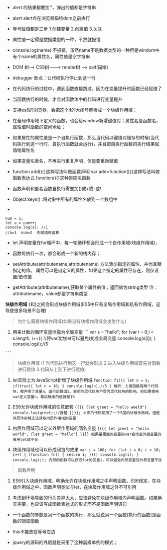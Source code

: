 + alert 的结果都要加''，弹出的值都是字符串
  
+ alert alert会在浏览器描绘dom之前执行
  
+ 等号赋值都是三步 1.创建变量 2.创建值 3.关联
  
+ 属性值一定得是数据类型的一种，不然就报错
  
+ console.log(name) 不报错，虽然name不是数据类型的一种但是windom中有个name的属性名，属性值是空字符串
  
+ DOM 树--> CSS树---> render树 --> pait(描绘)
  
+ debugger 断点：让代码执行停止到这一行
  
+ 在代码执行的过程中，遇到函数直接跳过，因为在变量提升时函数已经赋值了
  
+ 当函数执行的时候，才会对函数体中的代码进行变量提升
  
+ 支持es6的浏览器，会把这个if的大阔号解析成一个块级作用域；
  
+ 在全局作用域下定义的函数，也会给window新增键值对；属性名是函数名，属性值时函数的空间地址；
  
+ 如果属性的属性值是一个自执行函数，那么当代码以键值对储存的时候(当代码执行到这一行时，自执行函数就会运行)，并且把自执行函数的执行结果赋值给属性名
  
+ 如果变量名重名，不再进行重复声明，但是要重新赋值
  
+ function add(){}这种写法叫做函数声明      var add=function(){}这种写法叫做函数表达式      function(){}这种是匿名函数  
    
+ 函数声明和匿名函数自执行需要加()或+或-或!
  
+ Object.keys()  :将对象中所有的属性名放到一个数组中
  
+ 
```
num = 1;
let a = num++;
console.log(a); //1
//a=1  num=2  先赋值再运算
```

+ let 声明变量在for循环中，每一轮循环都会形成一个自作用域(块级作用域)，

+ 函数每执行一次，都会形成一个新的栈内存；

+ setAttribute(attributename,attributename) 方法添加指定的属性，并为其赋指定的值。
    属性可以是自定义的属性，如果这个指定的属性已存在，则仅设置/更改值

+ getAttribute(attributename);获取某个属性的值；返回值为string类型
    注：attributename，value都是字符串类型

**块级作用域** {和}之间会形成块级作用域(ES5中只有全局作用域和私有作用域，这导致很多场景不合理)
> 为什么需要块级作用域(如果没有块级作用域会发生什么)
  1. 用来计数的循环变量泄露为全局变量
    ```
    var s = "hello";
    for (var i = 0;i < s.length; i++){
        //将var改为let可以避免i变成全局变量
        console.log(s[i]); 
    }
    console.log(i);//5

    ```

> 块级作用域  (1.当代码执行到这一行就会形成 2.进入块级作用域首先对函数进行赋值 3.代码从上到下进行赋值)  
  1. let实际上为JavaScript新增了块级作用域
    ```
    function f1(){
        let n = 5;
        if(true){
            let n = 10;
        }
        console.log(n);//5
    }
    解析：上面函数有两个代码块，都声明了变量n，运行后输出5。表明外层代码块不受内层代码块的影响。但如果使用var定义变量n，最后输出的值就是10
    ```

  2. ES6允许块级作用域的任意嵌套
    ```
    {{{{
    {let greet = "hello woeld"}
    console.log(greet);//报错
    }}}};
    上面的代码使用了一个5层的块级作用域。但是外层作用域无法读取内层作用域的变量
    ```

  3. 内层作用域可以定义外层作用域的同名变量
    ```
    {{{{
    let greet = "hello world";
    {let greet = "hello"}
    }}}}
    如果最里面的变量用var会改变外面变量的值用let就不会
    ```

  4. 块级作用域也可以形成闭包的效果
    ```
    var i = 100;
    for (let i = 0; i < 10; i++) {
        (function fn() {
            return i;
        })()
        console.log(i);
    }
    console.log(i);
    内部的函数可以获取for的变量i，可以避免内部变量受外界变量干扰
    ```

> 函数声明
  1. ES6引入块级作用域，明确允许在块级作用域之中声明函数。ES6规定，在块级作用域之中，函数声明类似与let，在块级作用域之外不可引用

  2. 考虑到环境导致的行为差异太大，应该避免在块级作用域内声明函数。如果确实需要，也应该写成函数表达式的形式而不是函数声明语句
 
+ 一个函数的参数是另一个函数的执行，那么就说另一个函数(执行的函数)是函数的回调函数

+ this不能放在等号左边

+ jquery的源码的外层就是采用了这种高级单例的模式；